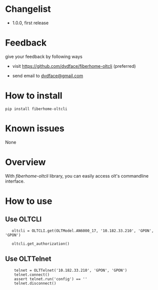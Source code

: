 # Changelist
* 1.0.0,  first release

# Feedback

give your feedback by following ways<br/>

* visit https://github.com/dvdface/fiberhome-oltcli (preferred)

* send email to dvdface@gmail.com
  

# How to install

`pip install fiberhome-oltcli`

# Known issues

None <br/>

# Overview

With *fiberhome-oltcli* library, you can easily access olt's commandline interface.<br/>

# How to use
## Use OLTCLI ###
```
   oltcli = OLTCLI.get(OLTModel.AN6000_17, '10.182.33.210', 'GPON', 'GPON')

   oltcli.get_authorization()
```
## Use OLTTelnet ###
```
    telnet = OLTTelnet('10.182.33.210', 'GPON', 'GPON')
    telnet.connect()
    assert telnet.run('config') == ''
    telnet.disconnect()

```
